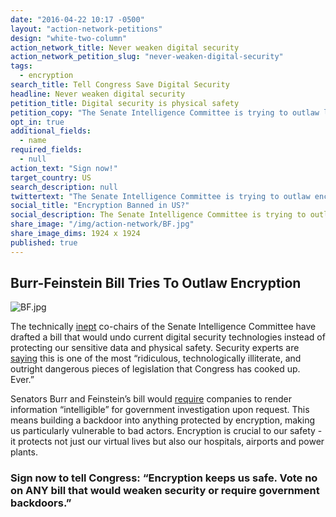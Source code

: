 ```yaml
---
date: "2016-04-22 10:17 -0500"
layout: "action-network-petitions"
design: "white-two-column"
action_network_title: Never weaken digital security
action_network_petition_slug: "never-weaken-digital-security"
tags:
  - encryption
search_title: Tell Congress Save Digital Security
headline: Never weaken digital security
petition_title: Digital security is physical safety
petition_copy: "The Senate Intelligence Committee is trying to outlaw life-saving security. **Sign now to tell Congress, “Encryption keeps us safe. Vote no on ANY bill that would weaken security or require government backdoors.”**"
opt_in: true
additional_fields:
  - name
required_fields:
  - null
action_text: "Sign now!"
target_country: US
search_description: null
twittertext: "The Senate Intelligence Committee is trying to outlaw encryption. Tell Congress, “Digital security saves lives.”"
social_title: "Encryption Banned in US?"
social_description: The Senate Intelligence Committee is trying to outlaw encryption. Tell Congress to vote NO on any bill that would weaken digital security.
share_image: "/img/action-network/BF.jpg"
share_image_dims: 1924 x 1924
published: true
---
```

## Burr-Feinstein Bill Tries To Outlaw Encryption

![BF.jpg]({{site.baseurl}}/img/action-network/BF.jpg)

The technically [inept](http://www.latimes.com/opinion/editorials/la-ed-encryption-back-door-20160420-story.html) co-chairs of the Senate Intelligence Committee have drafted a bill that would undo current digital security technologies instead of protecting our sensitive data and physical safety. Security experts are [saying](http://www.wired.com/2016/04/senates-draft-encryption-bill-privacy-nightmare/) this is one of the most “ridiculous, technologically illiterate, and outright dangerous pieces of legislation that Congress has cooked up. Ever.”

Senators Burr and Feinstein’s bill would [require](http://recode.net/2016/04/14/the-tech-community-is-mobilizing-against-the-burr-feinstein-encryption-bill/) companies to render information “intelligible” for government investigation upon request. This means building a backdoor into anything protected by encryption, making us particularly vulnerable to bad actors. Encryption is crucial to our safety - it protects not just our virtual lives but also our hospitals, airports and power plants.

### Sign now to tell Congress: “Encryption keeps us safe. Vote no on ANY bill that would weaken security or require government backdoors.”
